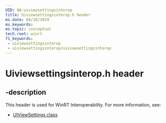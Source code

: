 ```yaml
---
UID: NA:uiviewsettingsinterop
title: Uiviewsettingsinterop.h header
ms.date: 04/16/2019
ms.keywords: 
ms.topic: conceptual
tech.root: winrt
f1_keywords:
 - uiviewsettingsinterop
 - uiviewsettingsinterop/uiviewsettingsinterop
---
```


# Uiviewsettingsinterop.h header


## -description

This header is used for WinRT Interoperability. For more information, see:

- [UIViewSettings class](/uwp/api/windows.ui.viewmanagement.uiviewsettings)
